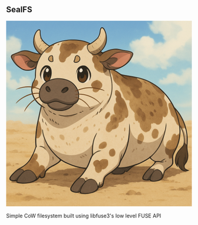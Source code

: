## SealFS

![Seal Cow](./assets/sealcow.png)

Simple CoW filesystem built using libfuse3's low level FUSE API

